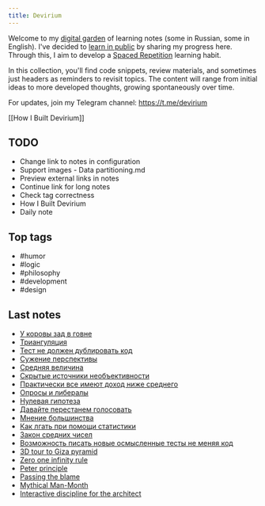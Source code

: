 ```yaml
---
title: Devirium
---
```


Welcome to my [digital garden](https://maggieappleton.com/garden-history) of learning notes (some in Russian, some in English). I've decided to [learn in public](https://dev.to/jbranchaud/how-i-learned-to-learn-in-public-2f4m) by sharing my progress here. Through this, I aim to develop a [Spaced Repetition](https://til.yenly.wtf/notes/spaced-repetition) learning habit.

In this collection, you'll find code snippets, review materials, and sometimes just headers as reminders to revisit topics. The content will range from initial ideas to more developed thoughts, growing spontaneously over time.

For updates, join my Telegram channel: https://t.me/devirium

[[How I Built Devirium]]

## TODO

- Change link to notes in configuration
- Support images - Data partitioning.md
- Preview external links in notes
- Continue link for long notes
- Check tag correctness
- How I Built Devirium
- Daily note

## Top tags
- #humor
- #logic
- #philosophy
- #development
- #design

## Last notes
- [У коровы зад в говне](2022/2022-11/У-коровы-зад-в-говне.md)
- [Триангуляция](2022/2022-11/Триангуляция.md)
- [Тест не должен дублировать код](2022/2022-11/Тест-не-должен-дублировать-код.md)
- [Сужение перспективы](2022/2022-11/Сужение-перспективы.md)
- [Средняя величина](2022/2022-11/Средняя-величина.md)
- [Скрытые источники необъективности](2022/2022-11/Скрытые-источники-необъективности.md)
- [Практически все имеют доход ниже среднего](2022/2022-11/Практически-все-имеют-доход-ниже-среднего.md)
- [Опросы и либералы](2022/2022-11/Опросы-и-либералы.md)
- [Нулевая гипотеза](2022/2022-11/Нулевая-гипотеза.md)
- [Давайте перестанем голосовать](2024/2024-02/Давайте-перестанем-голосовать.md)
- [Мнение большинства](2022/2022-11/Мнение-большинства.md)
- [Как лгать при помощи статистики](2022/2022-11/Как-лгать-при-помощи-статистики.md)
- [Закон средних чисел](2022/2022-11/Закон-средних-чисел.md)
- [Возможность писать новые осмысленные тесты не меняя код](2022/2022-11/Возможность-писать-новые-осмысленные-тесты-не-меняя-код.md)
- [3D tour to Giza pyramid](2022/2022-11/3D-tour-to-Giza-pyramid.md)
- [Zero one infinity rule](2022/2022-10/Zero-one-infinity-rule.md)
- [Peter principle](2022/2022-10/Peter-principle.md)
- [Passing the blame](2022/2022-10/Passing-the-blame.md)
- [Mythical Man-Month](2022/2022-10/Mythical-Man-Month.md)
- [Interactive discipline for the architect](2022/2022-10/Interactive-discipline-for-the-architect.md)
